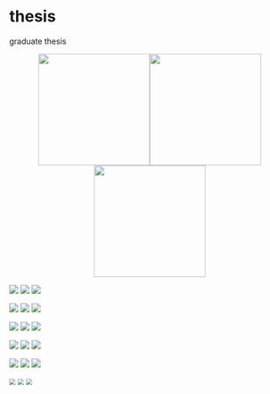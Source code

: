 # thesis
graduate thesis

<center class="half">
    <img src="small_3.jpg" width="200"/><img src="small_3_mask.jpg" width="200"/><img src="small_3_encoded.jpg" width="200"/>
</center>

![](small_0.jpg)
![](small_0_mask.jpg)
![](small_0_encoded.jpg)

![](small_1.jpg)
![](small_1_mask.jpg)
![](small_1_encoded.jpg)

![](small_2.jpg)
![](small_2_mask.jpg)
![](small_2_encoded.jpg)

![](small_3.jpg)
![](small_3_mask.jpg)
![](small_3_encoded.jpg)

![](small_4.jpg)
![](small_4_mask.jpg)
![](small_4_encoded.jpg)

<img src="small_3.jpg" style="zoom:70%;" />
<img src="small_3_mask.jpg" style="zoom:70%;" />
<img src="small_3_encoded.jpg" style="zoom:70%;" />
